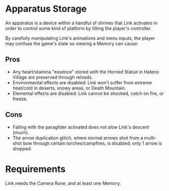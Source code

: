# Apparatus Storage

An apparatus is a device within a handful of shrines that Link activates in order to control some kind of platform by tilting the player's controller.

By carefully manipulating Link's animations and menu inputs, the player may confuse the game's state so viewing a Memory can cause:

## Pros
- Any heart/stamina "essence" stored with the Horned Statue in Hateno Village are preserved through reloads.
- Environmental effects are disabled: Link won't suffer from extreme heat/cold in deserts, snowy areas, or Death Mountain.
- Elemental effects are disabled: Link cannot be shocked, catch on fire, or freeze.

## Cons
- Falling with the paraglider activated does not slow Link's descent (much).
- The arrow duplication glitch, where normal arrows shot from a multi-shot bow through certain torches/campfires, is disabled; only 1 arrow is dropped.

# Requirements

Link needs the Camera Rune, and at least one Memory.
